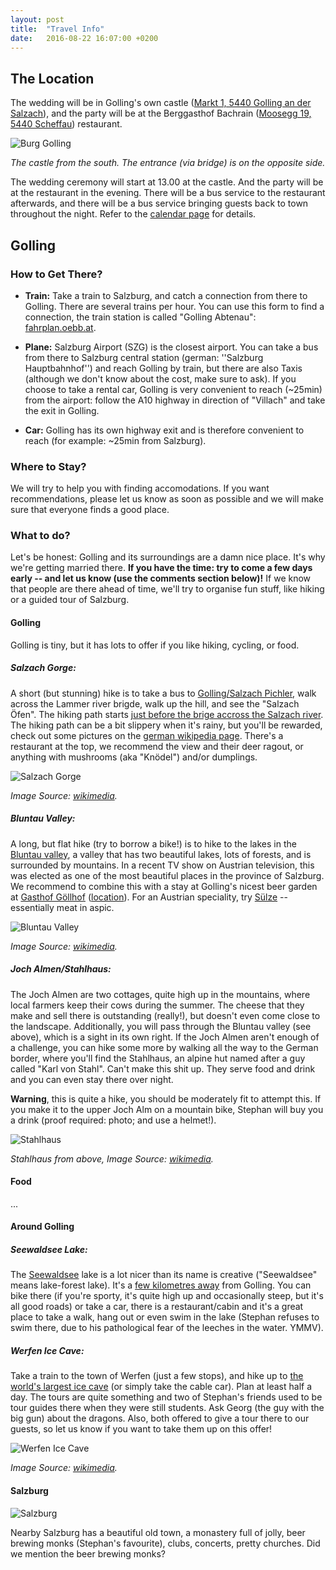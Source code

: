 ```yaml
---
layout: post
title:  "Travel Info"
date:   2016-08-22 16:07:00 +0200
---
```


## The Location

The wedding will be in Golling's own castle (<a
href="http://www.openstreetmap.org/?mlat=47.59722&mlon=13.16689#map=18/47.59722/13.16689"
target="_blank">Markt 1, 5440 Golling an der Salzach</a>), and the party will be
at the Berggasthof Bachrain (<a
href="http://www.openstreetmap.org/?mlat=47.61012&mlon=13.21610#map=19/47.61012/13.21610"
target="_blank">Moosegg 19, 5440 Scheffau</a>) restaurant.

![Burg Golling](https://upload.wikimedia.org/wikipedia/commons/thumb/5/59/Castle_Golling_South.jpg/640px-Castle_Golling_South.jpg)

*The castle from the south. The entrance (via bridge) is on the opposite side.*

The wedding ceremony will start at 13.00 at the castle. And the party will be at
the restaurant in the evening. There will be a bus service to the restaurant
afterwards, and there will be a bus service bringing guests back to town
throughout the night. Refer to the [calendar page](./calendar.html) for details.

## Golling

### How to Get There?

 - **Train:** Take a train to Salzburg, and catch a connection from there to
     Golling. There are several trains per hour. You can use this form to find a
     connection, the train station is called "Golling Abtenau": <a href="http://fahrplan.oebb.at/bin/query.exe/en?" target="_blank">fahrplan.oebb.at</a>.

 - **Plane:** Salzburg Airport (SZG) is the closest airport. You can take a bus
     from there to Salzburg central station (german: ''Salzburg Hauptbahnhof'')
     and reach Golling by train, but there are also Taxis (although we don't
     know about the cost, make sure to ask). If you choose to take a rental car,
     Golling is very convenient to reach (~25min) from the airport: follow the
     A10 highway in direction of "Villach" and take the exit in Golling.

 - **Car:** Golling has its own highway exit and is therefore convenient to
     reach (for example: ~25min from Salzburg).

### Where to Stay?

We will try to help you with finding accomodations. If you want recommendations,
please let us know as soon as possible and we will make sure that everyone finds
a good place.

### What to do?

Let's be honest: Golling and its surroundings are a damn nice place. It's why
we're getting married there. **If you have the time: try to come a few days
early -- and let us know (use the comments section below)!** If we know that
people are there ahead of time, we'll try to organise fun stuff, like hiking or
a guided tour of Salzburg.

#### Golling

Golling is tiny, but it has lots to offer if you like hiking, cycling, or food.

##### **Salzach Gorge:**

A short (but stunning) hike is to take a bus to <a
href="http://www.openstreetmap.org/?mlat=47.58421&mlon=13.18276#map=18/47.58421/13.18276"
target="_blank">Golling/Salzach Pichler</a>, walk across the Lammer river
brigde, walk up the hill, and see the "Salzach Öfen". The hiking path starts <a
href="http://www.openstreetmap.org/?mlat=47.57985&mlon=13.18537#map=19/47.57985/13.18537">just
before the brige accross the Salzach river</a>. The hiking path can be a bit
slippery when it's rainy, but you'll be rewarded, check out some pictures on the
<a href="https://de.wikipedia.org/wiki/Salzach%C3%B6fen" target="_blank">german
wikipedia page</a>. There's a restaurant at the top, we recommend the view and
their deer ragout, or anything with mushrooms (aka "Knödel") and/or dumplings.

![Salzach Gorge](https://upload.wikimedia.org/wikipedia/commons/thumb/3/3f/Salzachoefen_20040828.jpg/311px-Salzachoefen_20040828.jpg)

*Image Source: <a href="https://upload.wikimedia.org/wikipedia/commons/thumb/3/3f/Salzachoefen_20040828.jpg">wikimedia</a>.*

##### **Bluntau Valley:**

A long, but flat hike (try to borrow a bike!) is to hike to the lakes in the <a
href="http://www.openstreetmap.org/?mlat=47.5776&mlon=13.1396#map=16/47.5776/13.1396"
target="_blank">Bluntau valley</a>, a valley that has two beautiful lakes, lots
of forests, and is surrounded by mountains. In a recent TV show on Austrian
television, this was elected as one of the most beautiful places in the province
of Salzburg. We recommend to combine this with a stay at Golling's nicest beer
garden at <a href="http://www.gasthof-goellhof.at/" target="_blank">Gasthof
Göllhof</a> (<a
href="http://www.openstreetmap.org/?mlat=47.58914&mlon=13.15219#map=19/47.58914/13.15219"
target="_blank">location</a>). For an Austrian speciality, try <a
href="https://de.wikipedia.org/wiki/S%C3%BClze" target="_blank">Sülze</a> --
essentially meat in aspic.

![Bluntau Valley](https://upload.wikimedia.org/wikipedia/commons/thumb/b/b7/Bluntausee.JPG/320px-Bluntausee.JPG)

*Image Source: <a href="https://commons.wikimedia.org/wiki/File:Bluntausee.JPG">wikimedia</a>.*

##### **Joch Almen/Stahlhaus:**

The Joch Almen are two cottages, quite high up in the mountains, where local
farmers keep their cows during the summer. The cheese that they make and sell
there is outstanding (really!), but doesn't even come close to the landscape.
Additionally, you will pass through the Bluntau valley (see above), which is a
sight in its own right. If the Joch Almen aren't enough of a challenge, you can
hike some more by walking all the way to the German border, where you'll find
the Stahlhaus, an alpine hut named after a guy called "Karl von Stahl". Can't
make this shit up. They serve food and drink and you can even stay there over
night.

**Warning**, this is quite a hike, you should be moderately fit to attempt this.
If you make it to the upper Joch Alm on a mountain bike, Stephan will buy you a
drink (proof required: photo; and use a helmet!).

![Stahlhaus](https://upload.wikimedia.org/wikipedia/commons/thumb/d/d3/Schneibstein_Blick_hinab_ins_Torrener_Joch_mit_Stahlhaus.jpg/640px-Schneibstein_Blick_hinab_ins_Torrener_Joch_mit_Stahlhaus.jpg?uselang=de)

*Stahlhaus from above, Image Source: <a href="https://commons.wikimedia.org/wiki/Category:Carl-von-Stahl-Haus?uselang=de#/media/File:Schneibstein_Blick_hinab_ins_Torrener_Joch_mit_Stahlhaus.jpg">wikimedia</a>.*

#### Food

...

#### Around Golling

##### **Seewaldsee Lake:**

The <a
href="http://mein.salzburg.com/fotoblog/heimat/2014/08/der-seewaldsee-3.html"
target="_blank">Seewaldsee</a> lake is a lot nicer than its name is creative
("Seewaldsee" means lake-forest lake). It's a <a
href="http://www.openstreetmap.org/?mlat=47.6270&mlon=13.2751#map=16/47.6270/13.2751"
target="_blank">few kilometres away</a> from Golling. You can bike there (if
you're sporty, it's quite high up and occasionally steep, but it's all good
roads) or take a car, there is a restaurant/cabin and it's a great place to take
a walk, hang out or even swim in the lake (Stephan refuses to swim there, due to
his pathological fear of the leeches in the water. YMMV).

##### **Werfen Ice Cave:**

Take a train to the town of Werfen (just a few stops), and hike up to <a
href="https://en.wikipedia.org/wiki/Eisriesenwelt" target="_blank">the world's
largest ice cave</a> (or simply take the cable car). Plan at least half a day.
The tours are quite something and two of Stephan's friends used to be tour
guides there when they were still students. Ask Georg (the guy with the big gun)
about the dragons. Also, both offered to give a tour there to our guests, so let
us know if you want to take them up on this offer!

![Werfen Ice Cave](https://upload.wikimedia.org/wikipedia/commons/thumb/4/44/Eisriesenwelt_Werfen_Austria_02.jpg/640px-Eisriesenwelt_Werfen_Austria_02.jpg)

*Image Source: <a href="https://commons.wikimedia.org/wiki/File:Eisriesenwelt_Werfen_Austria_02.jpg">wikimedia</a>.*

#### Salzburg

![Salzburg](https://upload.wikimedia.org/wikipedia/commons/6/6d/Old_Town_Salzburg_across_the_Salzach_river.jpg)

Nearby Salzburg has a beautiful old town, a monastery full of jolly, beer
brewing monks (Stephan's favourite), clubs, concerts, pretty churches. Did we
mention the beer brewing monks?


